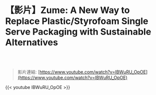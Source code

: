 # 【影片】Zume: A New Way to Replace Plastic/Styrofoam Single Serve Packaging with Sustainable Alternatives

<!--more-->
<!--421-->
<br><br/>

>影片連結: [https://www.youtube.com/watch?v=IBWuRU_OpOE](https://www.youtube.com/watch?v=IBWuRU_OpOE)

{{< youtube IBWuRU_OpOE >}}


